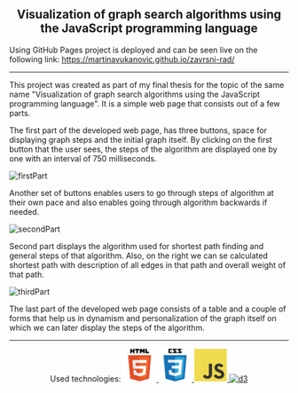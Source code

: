 
<h2 align="center"> Visualization of graph search algorithms using the JavaScript programming language </h2>

Using GitHub Pages project is deployed and can be seen live on the following link: https://martinavukanovic.github.io/zavrsni-rad/
___


This project was created as part of my final thesis for the topic of the same name "Visualization of graph search algorithms using the JavaScript programming language". It is a simple web page that consists out of a few parts. 

The first part of the developed web page, has three buttons, space for displaying graph steps and the initial graph itself. By clicking on the first button that the user sees, the steps of the algorithm are displayed one by one with an interval of 750 milliseconds.

![firstPart](https://user-images.githubusercontent.com/49649259/190352629-49c04429-6337-463e-aa48-f6124fe6c715.gif)

Another set of buttons enables users to go through steps of algorithm at their own pace and also enables going through algorithm backwards if needed.

![secondPart](https://user-images.githubusercontent.com/49649259/190493019-c3f485bf-9835-4a37-9bd6-12fb00a486c0.png)

Second part displays the algorithm used for shortest path finding and general steps of that algorithm. Also, on the right we can se calculated shortest path with description of all edges in that path and overall weight of that path.

![thirdPart](https://user-images.githubusercontent.com/49649259/190492902-bdec7f84-a43a-4a95-b5ca-c9170d1f3860.png)

The last part of the developed web page consists of a table and a couple of forms that help us in dynamism and personalization of the graph itself on which we can later display the steps of the algorithm.

---

<p align="center">
  Used technologies:
<a href="https://www.w3.org/html/" target="_blank" rel="noreferrer">
    <img
      src="https://raw.githubusercontent.com/devicons/devicon/master/icons/html5/html5-original-wordmark.svg"
      alt="html5"
      width="60"
      height="60"
    />
  </a>
  <a href="https://www.w3schools.com/css/" target="_blank" rel="noreferrer">
    <img
      src="https://raw.githubusercontent.com/devicons/devicon/master/icons/css3/css3-original-wordmark.svg"
      alt="css3"
      width="60"
      height="60"
    />
  </a>
   <a
    href="https://developer.mozilla.org/en-US/docs/Web/JavaScript"
    target="_blank"
    rel="noreferrer"
  >
    <img
      src="https://raw.githubusercontent.com/devicons/devicon/master/icons/javascript/javascript-original.svg"
      alt="javascript"
      width="60"
      height="60"
    />
  </a>
    <a href="https://d3js.org" target="_blank" rel="noreferrer">
    <img
      src="https://raw.githubusercontent.com/d3/d3-logo/master/d3.png"
      alt="d3"
      width="60"
      height="60"
    />
  </a>

</p>
